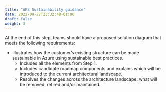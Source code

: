 ```yaml
---
title: "AKS Sustainability guidance"
date: 2022-09-27T23:32:48+01:00
draft: false
weight: 3
---
```


At the end of this step, teams should have a proposed solution diagram that meets the following requirements: 
- Illustrates how the customer’s existing structure can be made sustainable in Azure using sustainable best practices.
    - Includes all the elements from Step 1.
    - Includes candidate roadmap components and explains which will be introduced to the current architectural landscape.
    - Resolves the changes across the architecture landscape: what will be removed, retired and/or maintained.
